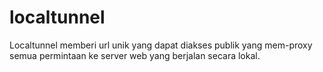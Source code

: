 # localtunnel
Localtunnel  memberi url unik yang dapat diakses publik yang  mem-proxy semua permintaan ke server web yang berjalan secara lokal.
